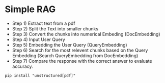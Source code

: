 # Simple RAG
* Step 1) Extract text from a pdf
* Step 2) Split the Text into smaller chunks
* Step 3) Convert the chunks into numerical Embeding (DocEmbedding)
* Step 4) Input User Query
* Step 5) Embedding the User Query (QueryEmbedding)
* Step 6) Search for the most relevent chunks based on the Query Embedding (Search QueryEmbedding from DocEmbedding)
* Step 7) Compare the response with the correct answer to evaluate accuracy.


```
pip install "unstructured[pdf]"
```